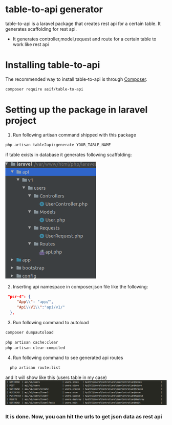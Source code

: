 # table-to-api generator
table-to-api is a laravel package that creates rest api for a certain table. It generates scaffolding for rest api.
  - It generates controller,model,request and route for a certain table to work like rest api
  
# Installing table-to-api
The recommended way to install table-to-api is through
[Composer](https://getcomposer.org/).

```bash
composer require asif/table-to-api
```
# Setting up the package in laravel project
1. Run following artisan command shipped with this package
```bash
php artisan table2api:generate YOUR_TABLE_NAME
```
if table exists in database it generates following scaffolding:

![Image of table-to-api](https://raw.githubusercontent.com/asifzcpe/table-to-api/master/docs/Screenshot%20from%202020-03-13%2000-26-21.png)

2. Inserting api namespace in composer.json file like the following:
```json
 "psr-4": {
     "App\\": "app/",
     "Api\\V1\\":"api/v1/"
  },
```
3. Run following command to autoload
```bash
composer dumpautoload
```
```bash
php artisan cache:clear
php artisan clear-compiled
```
4. Run following command to see generated api routes
```bash
  php artisan route:list
```
and it will show like this (users table in my case)
![Image of route lists](https://raw.githubusercontent.com/asifzcpe/table-to-api/master/docs/Screenshot%20from%202020-03-13%2000-49-09.png)

### It is done. Now, you can hit the urls to get json data as rest api
